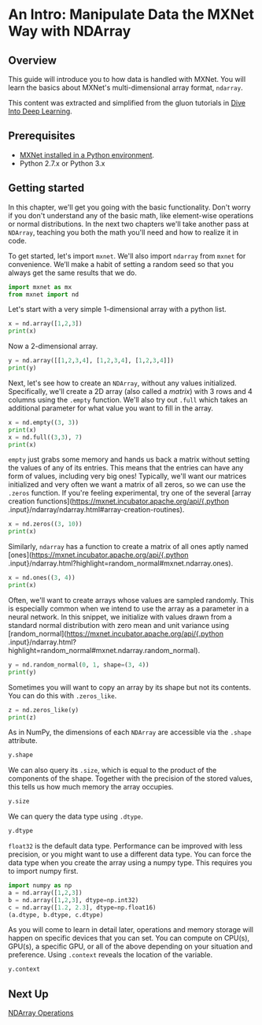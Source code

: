 # An Intro: Manipulate Data the MXNet Way with NDArray

## Overview
This guide
will introduce you to how data is handled with MXNet. You will learn the basics
about MXNet's multi-dimensional array format, `ndarray`.

This content was extracted and simplified from the gluon tutorials in
[Dive Into Deep Learning](http://gluon.io/).

## Prerequisites
* [MXNet installed in a Python environment](../../../install/index.html?language=Python).
* Python 2.7.x or Python 3.x


## Getting started

In this chapter, we'll get
you going with the basic functionality. Don't worry if you don't understand any
of the basic math, like element-wise operations or normal distributions. In the
next two chapters we'll take another pass at `NDArray`, teaching you both the math
you'll need and how to realize it in code.

To get started, let's import
`mxnet`. We'll also import `ndarray` from `mxnet` for convenience. We’ll make a
habit of setting a random seed so that you always get the same results that we
do.

```python
import mxnet as mx
from mxnet import nd
```

Let's start with a very simple 1-dimensional array with a python list.

```python
x = nd.array([1,2,3])
print(x)
```

Now a 2-dimensional array.

```python
y = nd.array([[1,2,3,4], [1,2,3,4], [1,2,3,4]])
print(y)
```

Next, let's see how to create an `NDArray`, without any values initialized.
Specifically, we'll create a 2D array (also called a *matrix*) with 3 rows and 4
columns using the `.empty` function. We'll also try out `.full` which takes an
additional parameter for what value you want to fill in the array.

```python
x = nd.empty((3, 3))
print(x)
x = nd.full((3,3), 7)
print(x)
```

`empty` just grabs some memory and hands us back a matrix without setting the
values of any of its entries. This means that the entries can have any form of
values, including very big ones! Typically, we'll want our matrices initialized
and very often we want a matrix of all zeros, so we can use the `.zeros`
function. If you're feeling experimental, try one of the several [array creation
functions](https://mxnet.incubator.apache.org/api/{.python
.input}/ndarray/ndarray.html#array-creation-routines).

<!-- showing something
different here (3,10) since the zeros may not produce anything different from
empty... or use the two demonstrations to show something interesting or
unique... when would I use one over the other?-->

```python
x = nd.zeros((3, 10))
print(x)
```

Similarly, `ndarray` has a function to create a matrix of all ones aptly named
[ones](https://mxnet.incubator.apache.org/api/{.python
.input}/ndarray.html?highlight=random_normal#mxnet.ndarray.ones).

```python
x = nd.ones((3, 4))
print(x)
```

Often, we'll want to create arrays whose values are sampled randomly. This is
especially common when we intend to use the array as a parameter in a neural
network. In this snippet, we initialize with values drawn from a standard normal
distribution with zero mean and unit variance using
[random_normal](https://mxnet.incubator.apache.org/api/{.python
.input}/ndarray.html?highlight=random_normal#mxnet.ndarray.random_normal).

<!--
Is it that important to introduce zero mean and unit variance right now?
Describe more? Or how about explain which is which for the 0 and the 1 and what
they're going to do... if it actually matters at this point. -->

```python
y = nd.random_normal(0, 1, shape=(3, 4))
print(y)
```

Sometimes you will want to copy an array by its shape but not its contents. You
can do this with `.zeros_like`.

```python
z = nd.zeros_like(y)
print(z)
```

As in NumPy, the dimensions of each `NDArray` are accessible via the `.shape`
attribute.

```python
y.shape
```

We can also query its `.size`, which is equal to the product of the components
of the shape. Together with the precision of the stored values, this tells us
how much memory the array occupies.
<!-- is there a function for that or do you
just do it manually? Should we show that? -->

```python
y.size
```

We can query the data type using `.dtype`.

```python
y.dtype
```

`float32` is the default data type. Performance can be improved with less
precision, or you might want to use a different data type. You can force the
data type when you create the array using a numpy type. This requires you to
import numpy first.

```python
import numpy as np
a = nd.array([1,2,3])
b = nd.array([1,2,3], dtype=np.int32)
c = nd.array([1.2, 2.3], dtype=np.float16)
(a.dtype, b.dtype, c.dtype)
```

As you will come to learn in detail later, operations and memory storage will
happen on specific devices that you can set. You can compute on CPU(s), GPU(s), a
specific GPU, or all of the above depending on your situation and preference.
Using `.context` reveals the location of the variable.

```python
y.context
```

## Next Up

[NDArray Operations](02-ndarray-operations.md)
